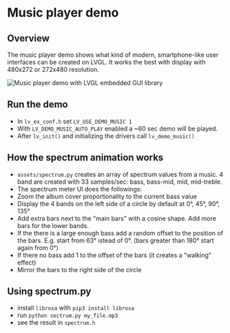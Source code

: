 # Music player demo

## Overview
The music player demo shows what kind of modern, smartphone-like user interfaces can be created on LVGL. It works the best with display with 480x272 or 272x480 resolution.


![Music player demo with LVGL embedded GUI library](https://github.com/lvgl/lv_examples/blob/master/src/lv_demo_music/screenshot1.gif?raw=true)

## Run the demo
- In `lv_ex_conf.h` set `LV_USE_DEMO_MUSIC 1`
- With `LV_DEMO_MUSIC_AUTO_PLAY` enabled a ~60 sec demo will be played.
- After `lv_init()` and initializing the drivers call `lv_demo_music()`

## How the spectrum animation works
- `assets/spectrum.py` creates an array of spectrum values from a music. 4 band are created with 33 samples/sec: bass, bass-mid, mid, mid-treble.
- The spectrum meter UI does the followings:
- Zoom the album cover proportionality to the current bass value
- Display the 4 bands on the left side of a circle by default at 0°, 45°, 90°, 135°
- Add extra bars next to the "main bars" with a cosine shape. Add more bars for the lower bands.
- If the there is a large enough bass add a random offset to the position of the bars. E.g. start from 63° istead of 0°. (bars greater than 180° start again from 0°)
- If there no bass add 1 to the offset of the bars (it creates a "walking" effect)
- Mirror the bars to the right side of the circle
	
## Using spectrum.py
- install `librosa` with `pip3 install librosa`
- run `python sectrum.py my_file.mp3`
- see the result in `spectrum.h`
